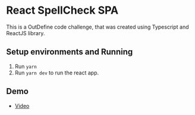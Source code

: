# React SpellCheck SPA

This is a OutDefine code challenge, that was created using Typescript and ReactJS library.

## Setup environments and Running

1. Run `yarn`
2. Run `yarn dev` to run the react app.

## Demo
- [Video](https://www.loom.com/share/4ddf47ffc6aa466cac77c38de7564d0b)